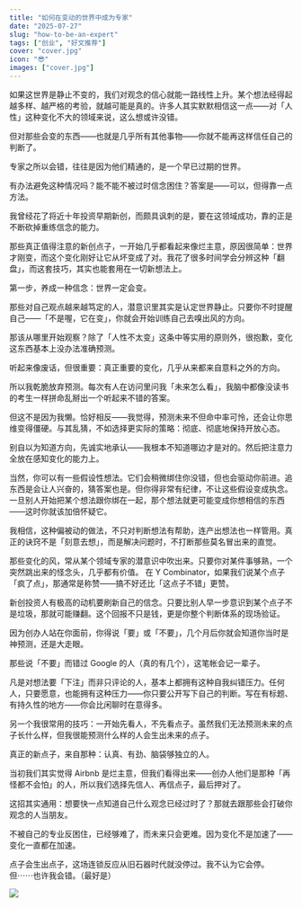 ```yaml
---
title: "如何在变动的世界中成为专家"
date: "2025-07-27"
slug: "how-to-be-an-expert"
tags: ["创业", "好文推荐"]
cover: "cover.jpg"
icon: "😎"
images: ["cover.jpg"]
---
```

如果这世界是静止不变的，我们对观念的信心就能一路线性上升。某个想法经得起越多样、越严格的考验，就越可能是真的。许多人其实默默相信这一点——对「人性」这种变化不大的领域来说，这么想或许没错。



但对那些会变的东西——也就是几乎所有其他事物——你就不能再这样信任自己的判断了。



专家之所以会错，往往是因为他们精通的，是一个早已过期的世界。



有办法避免这种情况吗？能不能不被过时信念困住？答案是——可以，但得靠一点方法。



我曾经花了将近十年投资早期新创，而颇具讽刺的是，要在这领域成功，靠的正是不断砍掉重练信念的能力。



那些真正值得注意的新创点子，一开始几乎都看起来像烂主意，原因很简单：世界才刚变，而这个变化刚好让它从坏变成了对。我花了很多时间学会分辨这种「翻盘」，而这套技巧，其实也能套用在一切新想法上。



第一步，养成一种信念：世界一定会变。



那些对自己观点越来越笃定的人，潜意识里其实是认定世界静止。只要你不时提醒自己——「不是喔，它在变」，你就会开始训练自己去嗅出风的方向。



那该从哪里开始观察？除了「人性不太变」这条中等实用的原则外，很抱歉，变化这东西基本上没办法准确预测。



听起来像废话，但很重要：真正重要的变化，几乎从来都来自意料之外的方向。



所以我乾脆放弃预测。每次有人在访问里问我「未来怎么看」，我脑中都像没读书的考生一样拼命乱掰出一个听起来不错的答案。



但这不是因为我懒。恰好相反——我觉得，预测未来不但命中率可怜，还会让你思维变得僵硬。与其乱猜，不如选择更实际的策略：彻底、彻底地保持开放心态。



别自以为知道方向，先诚实地承认——我根本不知道哪边才是对的。然后把注意力全放在感知变化的能力上。



当然，你可以有一些假设性想法。它们会稍微绑住你没错，但也会驱动你前进。追东西是会让人兴奋的，猜答案也是。但你得非常有纪律，不让这些假设变成执念。
一旦别人开始把某个想法跟你绑在一起，那个想法就更可能变成你想相信的东西——这时你就该加倍怀疑它。



我相信，这种偏被动的做法，不只对判断想法有帮助，连产出想法也一样管用。真正的诀窍不是「刻意去想」，而是解决问题时，不打断那些莫名冒出来的直觉。



那些变化的风，常从某个领域专家的潜意识中吹出来。只要你对某件事够熟，一个突然跳出来的怪念头，几乎都有价值。
在 Y Combinator，如果我们说某个点子「疯了点」，那通常是称赞——搞不好还比「这点子不错」更赞。



新创投资人有极高的动机要刷新自己的信念。只要比别人早一步意识到某个点子不是垃圾，那就可能赚翻。这个回报不只是钱，更是你整个判断体系的现场验证。



因为创办人站在你面前，你得说「要」或「不要」，几个月后你就会知道你当时是神预测，还是大走眼。



那些说「不要」而错过 Google 的人（真的有几个），这笔帐会记一辈子。



凡是对想法要「下注」而非只评论的人，基本上都拥有这种自我纠错压力。任何人，只要愿意，也能拥有这种压力——你只要公开写下自己的判断。写在有标题、有持久性的地方——你会比闲聊时在意得多。



另一个我很常用的技巧：一开始先看人，不先看点子。虽然我们无法预测未来的点子长什么样，但我很能预测什么样的人会生出未来的点子。



真正的新点子，来自那种：认真、有劲、脑袋够独立的人。



当初我们其实觉得 Airbnb 是烂主意，但我们看得出来——创办人他们是那种「再怪都不会怕」的人，所以我们选择先信人、再信点子，最后押对了。



这招其实通用：想要快一点知道自己什么观念已经过时了？那就去跟那些会打破你观念的人当朋友。



不被自己的专业反困住，已经够难了，而未来只会更难。因为变化不是加速了——变化一直都在加速。



点子会生出点子，这场连锁反应从旧石器时代就没停过。我不认为它会停。
但⋯⋯也许我会错。（最好是）




![](https://prod-files-secure.s3.us-west-2.amazonaws.com/112d0858-5090-4d34-a606-b75eb8d65fd2/46476355-9cf3-4e99-9b7a-3531bc426380/1000202064.png?X-Amz-Algorithm=AWS4-HMAC-SHA256&X-Amz-Content-Sha256=UNSIGNED-PAYLOAD&X-Amz-Credential=ASIAZI2LB466QM7Q2ITU%2F20250830%2Fus-west-2%2Fs3%2Faws4_request&X-Amz-Date=20250830T183828Z&X-Amz-Expires=3600&X-Amz-Security-Token=IQoJb3JpZ2luX2VjEIL%2F%2F%2F%2F%2F%2F%2F%2F%2F%2FwEaCXVzLXdlc3QtMiJHMEUCIQCs6ULQ%2BrINAk9InlL9%2Bd4QyBBKsAz6l4BYn56fOFCW5gIgHyZ%2FPt%2BF1qZdP%2BS%2BiqCazynim4kr54r0RuZij8LWp2cqiAQI2%2F%2F%2F%2F%2F%2F%2F%2F%2F%2F%2FARAAGgw2Mzc0MjMxODM4MDUiDOrVAyDddXNLHiuSDircA7nEni8GgIchVolkdLUVEW5kG9Twp7L2HR7%2B34Fmop1LPR29rOzMbgjHPGG9YNouj6%2B6YqYjQhHS%2F%2BlpwVf%2FAoy7HX%2BSP8hBMr%2Fl05WRVln90HeSlGo6FWd0ZZ8SGm0ebkSC6kTD4OrPflR52kXjB%2FkrjoQYPp3ILgCS8yfx2o0WSMrM%2F32byZDKBszXFL22eO9JHIM2woayeppccaFsdCwHRbKzvpvJy0MIhJZZiV9FAgHyHaDyxbaQ4onr1UcHnD1C6mJwXhhtvJpVdS00FuRbHiLajXubwTiZXKJTKaUmyCfV1ZRSB3wzEcnnZxEGQI8vcl36GjlrDhP95i%2FwgXXPFereLVREffsZrUXFIyC9h0QMA%2BLRLFtEGy5yL5NU512hzF%2BAk2LIZcffXvSABrGSGjvDihKjMiIJUeddEFIgzlb5HaLBs6mH%2FApyyhP3zztfEd2er%2BYWS8IZWV1RGPb%2F%2FU%2BKrelwAKC3qeCs0kvivbmrQeiTP7maT5rnWPar2xTnI1KNGWLIreZMeFO784hHXus6jvo2%2B%2FiF%2B7QMBKRvPexe3tXLZsXGv5i4Pk%2FSY9Q7lKngmSJbRCM36iUuG3WLg7yBbRl3BHAs8XG7K9cM6wsaOurDlIZk1OOMMIb1zMUGOqUB3wS%2Fw1kFsN5QiLIn9%2FxvQCnOGQphTBYx54z%2B0IPK0D1uO30TAqhXOK5%2FTtg6DnuWhv0N%2F9VsDM%2FPuiwGYqhGcUbxT3zVXtxxD7u38XInAYc%2F%2Bnu8wNjsS0wf6bY8KQnjxpgHhwFyGr4%2F6%2FuxcUwZMOf0tlMYXcl9HuErXp033N%2BHeGc7cssB%2F0NEEq%2B5cMV7%2FegnDVQKpFoCkJV%2F9FtP%2FDD8Ss2k&X-Amz-Signature=cc3605c42e56b36253fbb476602d1d9a596a3972761b57148e3b0c784a1668c8&X-Amz-SignedHeaders=host&x-amz-checksum-mode=ENABLED&x-id=GetObject)

